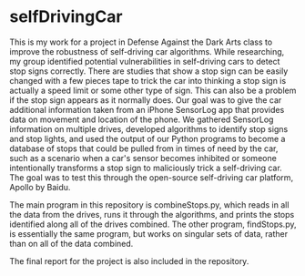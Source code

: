 # selfDrivingCar
This is my work for a project in Defense Against the Dark Arts class to improve the robustness of self-driving car algorithms.  While researching, my group identified potential vulnerabilities in self-driving cars to detect stop signs correctly.  There are studies that show a stop sign can be easily changed with a few pieces tape to trick the car into thinking a stop sign is actually a speed limit or some other type of sign.  This can also be a problem if the stop sign appears as it normally does.  Our goal was to give the car additional information taken from an iPhone SensorLog app that provides data on movement and location of the phone.  We gathered SensorLog information on multiple drives, developed algorithms to identify stop signs and stop lights, and used the output of our Python programs to become a database of stops that could be pulled from in times of need by the car, such as a scenario when a car's sensor becomes inhibited or someone intentionally transforms a stop sign to maliciously trick a self-driving car.  The goal was to test this through the open-source self-driving car platform, Apollo by Baidu.

The main program in this repository is combineStops.py, which reads in all the data from the drives, runs it through the algorithms, and prints the stops identified along all of the drives combined.  The other program, findStops.py, is essentially the same program, but works on singular sets of data, rather than on all of the data combined.

The final report for the project is also included in the repository.
